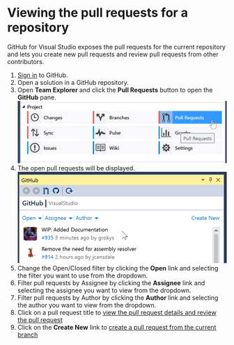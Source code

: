 # Viewing the pull requests for a repository

GitHub for Visual Studio exposes the pull requests for the current repository and lets you create new pull requests and review pull requests from other contributors.

1. [Sign in](authenticating-to-github) to GitHub.
2. Open a solution in a GitHub repository.
3. Open **Team Explorer** and click the **Pull Requests** button to open the **GitHub** pane.
![Pull Requests](images/pull-requests-button2.png)
4. The open pull requests will be displayed.
![Open Pull Requests](images/pull-request-list.png)
5. Change the Open/Closed filter by clicking the **Open** link and selecting the filter you want to use from the dropdown.
6. Filter pull requests by Assignee by clicking the **Assignee** link and selecting the assignee you want to view from the dropdown.
7. Filter pull requests by Author by clicking the **Author** link and selecting the author you want to view from the dropdown.
8. Click on a pull request title to [view the pull request details and review the pull request](review-a-pull-request-in-visual-studio.md)
9. Click on the **Create New** link to [create a pull request from the current branch](sending-a-pull-request.md)

